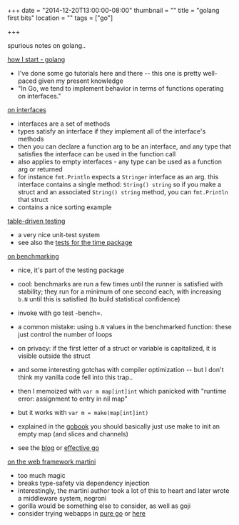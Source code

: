 +++
date = "2014-12-20T13:00:00-08:00"
thumbnail = ""
title = "golang first bits"
location = ""
tags = ["go"]

+++

spurious notes on golang..

<!--more-->

[how I start - golang](https://howistart.org/posts/go/1)

* I've done some go tutorials here and there -- this one is pretty well-paced given my present knowledge
* "In Go, we tend to implement behavior in terms of functions operating on interfaces."


[on interfaces](http://go-book.appspot.com/interfaces.html)

* interfaces are a set of methods
* types satisfy an interface if they implement all of the interface's methods
* then you can declare a function arg to be an interface,
and any type that satisfies the interface can be used in the function call
* also applies to empty interfaces - any type can be used as a function arg or returned
* for instance `fmt.Println` expects a `Stringer` interface as an arg.
this interface contains a single method: `String() string`
so if you make a struct and an associated `String() string` method,
you can `fmt.Println` that struct
* contains a nice sorting example


[table-driven testing](http://dave.cheney.net/2013/06/19/stress-test-your-go-packages)

* a very nice unit-test system
* see also the [tests for the time package](http://golang.org/src/time/time_test.go)


[on benchmarking](http://dave.cheney.net/2013/06/30/how-to-write-benchmarks-in-go)

* nice, it's part of the testing package
* cool: benchmarks are run a few times until the runner is satisfied with stability;
they run for a minimum of one second each, with increasing `b.N` until this is satisfied
(to build statistical confidence)
* invoke with go test -bench=.
* a common mistake: using `b.N` values in the benchmarked function: these just control the number of loops

* on privacy: if the first letter of a struct or variable is capitalized, it is visible outside the struct
* and some interesting gotchas with compiler optimization --
but I don't think my vanilla code fell into this trap..
* then I memoized with `var m map[int]int` which panicked
with "runtime error: assignment to entry in nil map"
* but it works with `var m = make(map[int]int)`
* explained in the [gobook](http://www.golang-book.com/6/index.htm)
you should basically just use make to init an empty map (and slices and channels)
* see the [blog](https://blog.golang.org/go-maps-in-action) or
[effective go](https://golang.org/doc/effective_go.html)


[on the web framework martini](https://stephensearles.com/three-reasons-you-should-not-use-martini)

* too much magic
* breaks type-safety via dependency injection
* interestingly, the martini author took a lot of this to heart
and later wrote a middleware system, negroni
* gorilla would be something else to consider, as well as goji
* consider trying webapps in [pure go](https://golang.org/doc/articles/wiki/)
or [here](http://www.reinbach.com/golang-webapps-1.html)

